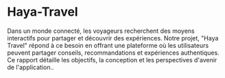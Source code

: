 # Haya-Travel
Dans un monde connecté, les voyageurs recherchent des moyens interactifs pour partager et découvrir des expériences. Notre projet, "Haya Travel" répond à ce besoin en offrant une plateforme où les utilisateurs peuvent partager conseils, recommandations et expériences authentiques. Ce rapport détaille les objectifs, la conception et les perspectives d'avenir de l'application..
